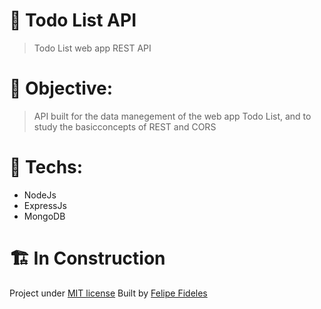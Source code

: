 # 💾 Todo List API
> Todo List web app REST API

# 🎯 Objective:
> API built for the data manegement of the web app Todo List, and to study the basicconcepts of REST and CORS

# 🔬 Techs: 
* NodeJs
* ExpressJs
* MongoDB

# 🏗 In Construction

Project under [MIT license](https://github.com/fbFideles/todo-list-backend/blob/master/LICENSE)
Built by [Felipe Fideles](https://github.com/fbFideles)
